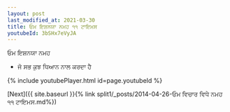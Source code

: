 ```yaml
---
layout: post
last_modified_at: 2021-03-30
title: ਓਮ ਇਸ਼ਨਯਾ ਨਮਹ ੧੧ ਟਾਇਮਸ
youtubeId: 3bSHx7eVyJA
---
```

 
 
 ਓਮ ਇਸ਼ਨਯਾ ਨਮਹ  
 
 -  ਜੋ ਸਭ ਕੁਝ ਧਿਆਨ ਨਾਲ ਕਰਦਾ ਹੈ 
 
  
 
  
 
 
 
 
 
 


{% include youtubePlayer.html id=page.youtubeId %}
 
[Next]({{ site.baseurl }}{% link  split1/_posts/2014-04-26-ਓਮ ਵਿਚਾਰ ਵਿਧੇ ਨਮਹ ੧੧ ਟਾਇਮਸ.md%})
 
